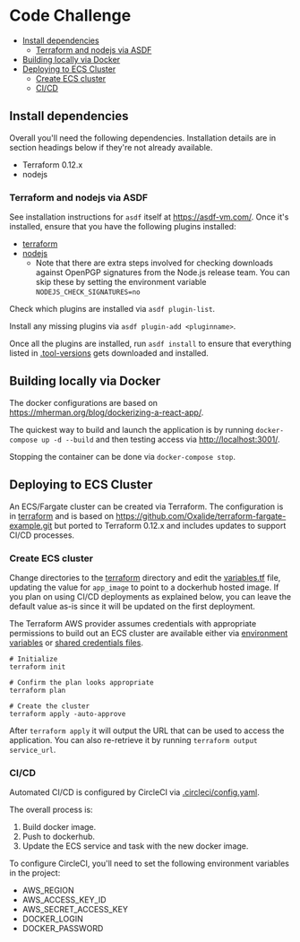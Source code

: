 # Code Challenge
<!-- TOC depthfrom:2 bulletcharacter:* -->

* [Install dependencies](#install-dependencies)
    * [Terraform and nodejs via ASDF](#terraform-and-nodejs-via-asdf)
* [Building locally via Docker](#building-locally-via-docker)
* [Deploying to ECS Cluster](#deploying-to-ecs-cluster)
    * [Create ECS cluster](#create-ecs-cluster)
    * [CI/CD](#cicd)

<!-- /TOC -->

## Install dependencies

Overall you'll need the following dependencies. Installation details are in section headings below if they're not already available.

* Terraform 0.12.x
* nodejs

### Terraform and nodejs via ASDF

See installation instructions for `asdf` itself at <https://asdf-vm.com/>. Once it's installed, ensure that you have the following plugins installed:

* [terraform](https://github.com/Banno/asdf-hashicorp.git)
* [nodejs](https://github.com/asdf-vm/asdf-nodejs.git)
  * Note that there are extra steps involved for checking downloads against OpenPGP signatures from the Node.js release team. You can skip these by setting the environment variable `NODEJS_CHECK_SIGNATURES=no`

Check which plugins are installed via `asdf plugin-list`.

Install any missing plugins via `asdf plugin-add <pluginname>`.

Once all the plugins are installed, run `asdf install` to ensure that everything listed in [.tool-versions](.tool-versions) gets downloaded and installed.

## Building locally via Docker

The docker configurations are based on <https://mherman.org/blog/dockerizing-a-react-app/>.

The quickest way to build and launch the application is by running `docker-compose up -d --build` and then testing access via <http://localhost:3001/>.

Stopping the container can be done via `docker-compose stop`.

## Deploying to ECS Cluster

An ECS/Fargate cluster can be created via Terraform. The configuration is in [terraform](terraform) and is based on <https://github.com/Oxalide/terraform-fargate-example.git> but ported to Terraform 0.12.x and includes updates to support CI/CD processes.

### Create ECS cluster

Change directories to the [terraform](terraform) directory and edit the [variables.tf](terraform/variables.tf) file, updating the value for `app_image` to point to a dockerhub hosted image. If you plan on using CI/CD deployments as explained below, you can leave the default value as-is since it will be updated on the first deployment.

The Terraform AWS provider assumes credentials with appropriate permissions to build out an ECS cluster are available either via [environment variables](https://www.terraform.io/docs/providers/aws/index.html#environment-variables) or [shared credentials files](https://www.terraform.io/docs/providers/aws/index.html#shared-credentials-file).

```shell
# Initialize
terraform init

# Confirm the plan looks appropriate
terraform plan

# Create the cluster
terraform apply -auto-approve
```

After `terraform apply` it will output the URL that can be used to access the application. You can also re-retrieve it by running `terraform output service_url`.

### CI/CD

Automated CI/CD is configured by CircleCI via [.circleci/config.yaml](.circleci/config.yml).

The overall process is:

1. Build docker image.
1. Push to dockerhub.
1. Update the ECS service and task with the new docker image.

To configure CircleCI, you'll need to set the following environment variables in the project:

* AWS_REGION
* AWS_ACCESS_KEY_ID
* AWS_SECRET_ACCESS_KEY
* DOCKER_LOGIN
* DOCKER_PASSWORD